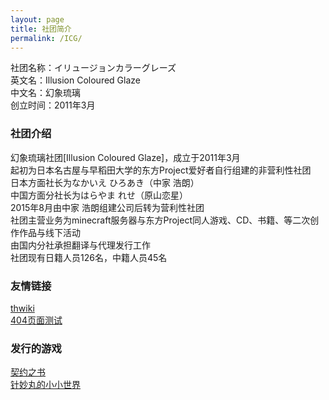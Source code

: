 ```yaml
---
layout: page
title: 社团简介
permalink: /ICG/
---
```


社团名称：イリュージョンカラーグレーズ<br>
英文名：Illusion Coloured Glaze<br>
中文名：幻象琉璃<br>
创立时间：2011年3月<br>

### 社团介绍

幻象琉璃社团[Illusion Coloured Glaze]，成立于2011年3月<br>
起初为日本名古屋与早稻田大学的东方Project爱好者自行组建的非营利性社团<br>
日本方面社长为なかいえ ひろあき（中家 浩朗）<br>
中国方面分社长为はらやま れせ（原山恋星）<br>
2015年8月由中家 浩朗组建公司后转为营利性社团<br>
社团主营业务为minecraft服务器与东方Project同人游戏、CD、书籍、等二次创作作品与线下活动<br>
由国内分社承担翻译与代理发行工作<br>
社团现有日籍人员126名，中籍人员45名<br>

### 友情链接

[thwiki](https://thwiki.cc/-/4m2m)<br>
[404页面测试](404)<br>

### 发行的游戏

[契约之书](https://thwiki.cc/-/552c)<br>
[针妙丸的小小世界](https://thwiki.cc/-/52r6)<br>